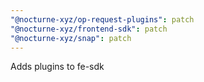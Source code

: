 ```yaml
---
"@nocturne-xyz/op-request-plugins": patch
"@nocturne-xyz/frontend-sdk": patch
"@nocturne-xyz/snap": patch
---
```


Adds plugins to fe-sdk
